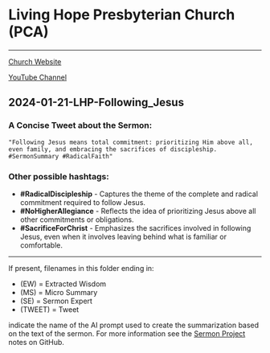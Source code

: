 # Living Hope Presbyterian Church (PCA)
___

[Church Website](https://www.livinghopepresbyterian.org/)

[YouTube Channel](https://www.youtube.com/@LivingHopePresbyterianChurch)

## 2024-01-21-LHP-Following_Jesus

### A Concise Tweet about the Sermon:

```"Following Jesus means total commitment: prioritizing Him above all, even family, and embracing the sacrifices of discipleship. #SermonSummary #RadicalFaith"```

### Other possible hashtags:

- **#RadicalDiscipleship** - Captures the theme of the complete and radical commitment required to follow Jesus.
- **#NoHigherAllegiance** - Reflects the idea of prioritizing Jesus above all other commitments or obligations.
- **#SacrificeForChrist** - Emphasizes the sacrifices involved in following Jesus, even when it involves leaving behind what is familiar or comfortable.

___

If present, filenames in this folder ending in:

- (EW) = Extracted Wisdom
- (MS) = Micro Summary
- (SE) =  Sermon Expert
- (TWEET) = Tweet

indicate the name of the AI prompt used to create the summarization based on the text of the sermon.  For more information see the [Sermon Project](https://github.com/jobian-ai/LHP-Sermons/tree/main) notes on GitHub.
